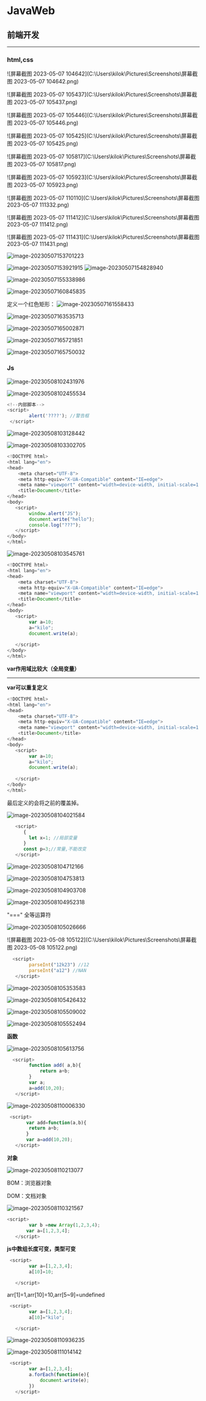 # JavaWeb

## 前端开发

****



### html,css

![屏幕截图 2023-05-07 104642](C:\Users\kilok\Pictures\Screenshots\屏幕截图 2023-05-07 104642.png)

![屏幕截图 2023-05-07 105437](C:\Users\kilok\Pictures\Screenshots\屏幕截图 2023-05-07 105437.png)

![屏幕截图 2023-05-07 105446](C:\Users\kilok\Pictures\Screenshots\屏幕截图 2023-05-07 105446.png)

![屏幕截图 2023-05-07 105425](C:\Users\kilok\Pictures\Screenshots\屏幕截图 2023-05-07 105425.png)

![屏幕截图 2023-05-07 105817](C:\Users\kilok\Pictures\Screenshots\屏幕截图 2023-05-07 105817.png)

![屏幕截图 2023-05-07 105923](C:\Users\kilok\Pictures\Screenshots\屏幕截图 2023-05-07 105923.png)

![屏幕截图 2023-05-07 110110](C:\Users\kilok\Pictures\Screenshots\屏幕截图 2023-05-07 111332.png)

![屏幕截图 2023-05-07 111412](C:\Users\kilok\Pictures\Screenshots\屏幕截图 2023-05-07 111412.png)

![屏幕截图 2023-05-07 111431](C:\Users\kilok\Pictures\Screenshots\屏幕截图 2023-05-07 111431.png)

![image-20230507153701223](C:\Users\kilok\AppData\Roaming\Typora\typora-user-images\image-20230507153701223.png)

![image-20230507153921915](C:\Users\kilok\AppData\Roaming\Typora\typora-user-images\image-20230507153921915.png)	![image-20230507154828940](C:\Users\kilok\AppData\Roaming\Typora\typora-user-images\image-20230507154828940.png)

![image-20230507155338986](C:\Users\kilok\AppData\Roaming\Typora\typora-user-images\image-20230507155338986.png)

![image-20230507160845835](C:\Users\kilok\AppData\Roaming\Typora\typora-user-images\image-20230507160845835.png)

定义一个红色矩形：
![image-20230507161558433](C:\Users\kilok\AppData\Roaming\Typora\typora-user-images\image-20230507161558433.png)

![image-20230507163535713](C:\Users\kilok\AppData\Roaming\Typora\typora-user-images\image-20230507163535713.png)

![image-20230507165002871](C:\Users\kilok\AppData\Roaming\Typora\typora-user-images\image-20230507165002871.png)

![image-20230507165721851](C:\Users\kilok\AppData\Roaming\Typora\typora-user-images\image-20230507165721851.png)

![image-20230507165750032](C:\Users\kilok\AppData\Roaming\Typora\typora-user-images\image-20230507165750032.png)

### **Js**

![image-20230508102431976](C:\Users\kilok\AppData\Roaming\Typora\typora-user-images\image-20230508102431976.png)

![image-20230508102455534](C:\Users\kilok\AppData\Roaming\Typora\typora-user-images\image-20230508102455534.png)

```javascript
<!--内部脚本-->
<script>
        alert('????'); //警告框
 </script>
```

![image-20230508103128442](C:\Users\kilok\AppData\Roaming\Typora\typora-user-images\image-20230508103128442.png)

![image-20230508103302705](C:\Users\kilok\AppData\Roaming\Typora\typora-user-images\image-20230508103302705.png)

```javascript
<!DOCTYPE html>
<html lang="en">
<head>
    <meta charset="UTF-8">
    <meta http-equiv="X-UA-Compatible" content="IE=edge">
    <meta name="viewport" content="width=device-width, initial-scale=1.0">
    <title>Document</title>
</head>
<body>
   <script>
        window.alert("JS");
        document.write("hello");
        console.log("???");
   </script>
</body>
</html>
```

![image-20230508103545761](C:\Users\kilok\AppData\Roaming\Typora\typora-user-images\image-20230508103545761.png)

```javascript
<!DOCTYPE html>
<html lang="en">
<head>
    <meta charset="UTF-8">
    <meta http-equiv="X-UA-Compatible" content="IE=edge">
    <meta name="viewport" content="width=device-width, initial-scale=1.0">
    <title>Document</title>
</head>
<body>
   <script>
        var a=10;
        a="kilo";
        document.write(a);
    
   </script>
</body>
</html>
```

**var作用域比较大（全局变量）**

****

**var可以重复定义**



````javascript
<!DOCTYPE html>
<html lang="en">
<head>
    <meta charset="UTF-8">
    <meta http-equiv="X-UA-Compatible" content="IE=edge">
    <meta name="viewport" content="width=device-width, initial-scale=1.0">
    <title>Document</title>
</head>
<body>
   <script>
        var a=10;
        a="kilo";
        document.write(a);
    
   </script>
</body>
</html>
````

最后定义的会将之前的覆盖掉。

![image-20230508104021584](C:\Users\kilok\AppData\Roaming\Typora\typora-user-images\image-20230508104021584.png)

```javascript
   <script>
      {
        let x=1; //局部变量
      }
      const p=3;//常量,不能改变
   </script>
```





![image-20230508104712166](C:\Users\kilok\AppData\Roaming\Typora\typora-user-images\image-20230508104712166.png)

![image-20230508104753813](C:\Users\kilok\AppData\Roaming\Typora\typora-user-images\image-20230508104753813.png)

![image-20230508104903708](C:\Users\kilok\AppData\Roaming\Typora\typora-user-images\image-20230508104903708.png)

![image-20230508104952318](C:\Users\kilok\AppData\Roaming\Typora\typora-user-images\image-20230508104952318.png)

"===" 全等运算符

![image-20230508105026666](C:\Users\kilok\AppData\Roaming\Typora\typora-user-images\image-20230508105026666.png)

![屏幕截图 2023-05-08 105122](C:\Users\kilok\Pictures\Screenshots\屏幕截图 2023-05-08 105122.png)

```javascript
  <script>
        parseInt("12k23") //12
        parseInt("a12") //NAN
   </script>
```

![image-20230508105353583](C:\Users\kilok\AppData\Roaming\Typora\typora-user-images\image-20230508105353583.png)

![image-20230508105426432](C:\Users\kilok\AppData\Roaming\Typora\typora-user-images\image-20230508105426432.png)

![image-20230508105509002](C:\Users\kilok\AppData\Roaming\Typora\typora-user-images\image-20230508105509002.png)

![image-20230508105552494](C:\Users\kilok\AppData\Roaming\Typora\typora-user-images\image-20230508105552494.png)

**函数**

![image-20230508105613756](C:\Users\kilok\AppData\Roaming\Typora\typora-user-images\image-20230508105613756.png)

```javascript
  <script>
        function add( a,b){
            return a+b;
        }
        var a;
        a=add(10,20);
   </script>
```

![image-20230508110006330](C:\Users\kilok\AppData\Roaming\Typora\typora-user-images\image-20230508110006330.png)

```javascript
 <script>
       var add=function(a,b){
        return a+b;
       }
       var a=add(10,20);
   </script>
```



**对象**

![image-20230508110213077](C:\Users\kilok\AppData\Roaming\Typora\typora-user-images\image-20230508110213077.png)

BOM：浏览器对象

DOM：文档对象





![image-20230508110321567](C:\Users\kilok\AppData\Roaming\Typora\typora-user-images\image-20230508110321567.png)

```javascript
<script>
        var b =new Array(1,2,3,4);
       var a=[1,2,3,4];
   </script>
```

**js中数组长度可变，类型可变**

```javascript
 <script>
        var a=[1,2,3,4];
        a[10]=10;

   </script>
```

arr[1]=1,arr[10]=10,arr[5~9]=undefined

```javascript
 <script>
        var a=[1,2,3,4];
        a[10]="kilo";

   </script>
```



![image-20230508110936235](C:\Users\kilok\AppData\Roaming\Typora\typora-user-images\image-20230508110936235.png)

![image-20230508111014142](C:\Users\kilok\AppData\Roaming\Typora\typora-user-images\image-20230508111014142.png)

```javascript
 <script>
        var a=[1,2,3,4];
        a.forEach(function(e){
            document.write(e);
        })
   </script>
```

